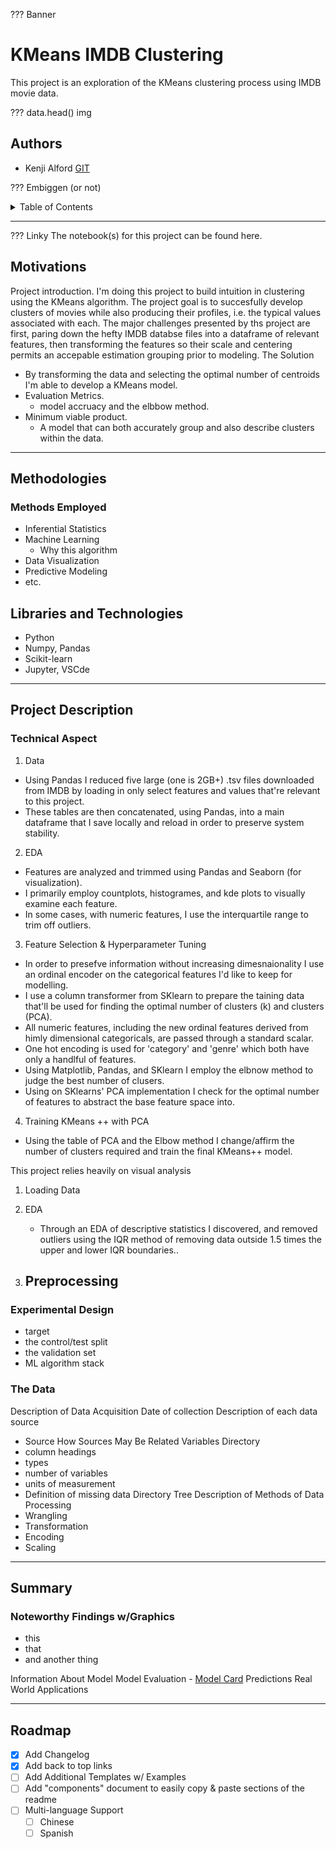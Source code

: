 ??? Banner


# KMeans IMDB Clustering

This project is an exploration of the KMeans clustering process using IMDB movie data.

??? data.head() img

## Authors

- Kenji Alford [GIT](https://www.github.com/333kenji)

??? Embiggen (or not)
<!-- TABLE OF CONTENTS -->
<details>
    
  <summary>Table of Contents</summary>
  <ol>
    <li>
      <a href="#about-the-project">About The Project</a>
      <ul>
        <li><a href="#built-with">Built With</a></li>
      </ul>
    </li>
    <li>
      <a href="#getting-started">Getting Started</a>
      <ul>
        <li><a href="#prerequisites">Prerequisites</a></li>
        <li><a href="#installation">Installation</a></li>
      </ul>
    </li>
    <li><a href="#usage">Usage</a></li>
    <li><a href="#roadmap">Roadmap</a></li>
    <li><a href="#contributing">Contributing</a></li>
    <li><a href="#license">License</a></li>
    <li><a href="#contact">Contact</a></li>
    <li><a href="#acknowledgments">Acknowledgments</a></li>
  </ol>
</details>


---
??? Linky
The notebook(s) for this project can be found here.


## Motivations

Project introduction.
I'm doing this project to build intuition in clustering using the KMeans algorithm.
The project goal is to succesfully develop clusters of movies while also producing their profiles, i.e. the typical values associated with each.
The major challenges presented by ths project are first, paring down the hefty IMDB databse files into a dataframe of relevant features, then transforming the features so their scale and centering permits an accepable estimation grouping prior to modeling.
The Solution
- By transforming the data and selecting the optimal number of centroids I'm able to develop a KMeans model.
- Evaluation Metrics.
    - model accruacy and the elbbow method.
- Minimum viable product.
    - A model that can both accurately group and also describe clusters within the data.


---
## Methodologies
### Methods Employed
- Inferential Statistics
- Machine Learning
    - Why this algorithm
- Data Visualization
- Predictive Modeling
- etc.
## Libraries and Technologies
- Python
- Numpy, Pandas
- Scikit-learn
- Jupyter, VSCde

---
## Project Description
### Technical Aspect
1. Data
- Using Pandas I reduced five large (one is 2GB+) .tsv files downloaded from IMDB by loading in only select features and values that're relevant to this project.
- These tables are then concatenated, using Pandas, into a main dataframe that I save locally and reload in order to preserve system stability.

2. EDA
- Features are analyzed and trimmed using Pandas and Seaborn (for visualization).
- I primarily employ countplots, histogrames, and kde plots to visually examine each feature.
- In some cases, with numeric features, I use the interquartile range to trim off outliers.

3. Feature Selection & Hyperparameter Tuning
- In order to presefve information without increasing dimesnaionality I use an ordinal encoder on the categorical features I'd like to keep for modelling.
- I use a column transformer from SKlearn to prepare the taining data that'll be used for finding the optimal number of clusters (k) and clusters (PCA).
- All numeric features, including the new ordinal features derived from himly dimensional categoricals, are passed through a standard scalar.
- One hot encoding is used for 'category' and 'genre' which both have only a handlful of features.
- Using Matplotlib, Pandas, and SKlearn I employ the elbnow method to judge the best number of clusers.
- Using on SKlearns' PCA implementation I check for the optimal number of features to abstract the base feature space into.

4. Training KMeans ++ with PCA
- Using the table of PCA and the Elbow method I change/affirm the number of clusters required and train the final KMeans++ model.




This project relies heavily on visual analysis
1. Loading Data

2. EDA
    - Through an EDA of descriptive statistics I discovered, and removed outliers using the IQR method of removing data outside 1.5 times the upper and lower IQR boundaries..
3. Preprocessing
    - 
 ### Experimental Design
 - target
 - the control/test split
 - the validation set
 - ML algorithm stack
 ### The Data

Description of Data Acquisition
Date of collection
Description of each data source
- Source
How Sources May Be Related
Variables Directory
- column headings
- types
- number of variables
- units of measurement
- Definition of missing data
Directory Tree
Description of Methods of Data Processing
- Wrangling
- Transformation
- Encoding
- Scaling

---
## Summary
### Noteworthy Findings w/Graphics
- this
- that
- and another thing


Information About Model
Model Evaluation
    - [Model Card](https://arxiv.org/pdf/1810.03993.pdf)
Predictions
Real World Applications

---
<!-- ROADMAP -->
## Roadmap

- [x] Add Changelog
- [x] Add back to top links
- [ ] Add Additional Templates w/ Examples
- [ ] Add "components" document to easily copy & paste sections of the readme
- [ ] Multi-language Support
    - [ ] Chinese
    - [ ] Spanish